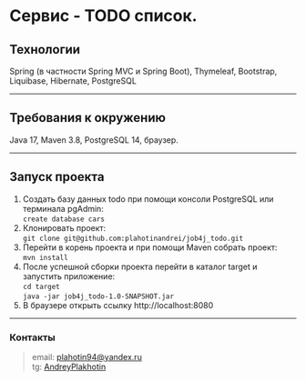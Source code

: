 # Сервис - TODO список.
## Технологии
Spring (в частности Spring MVC и Spring Boot), Thymeleaf, Bootstrap, Liquibase, Hibernate, PostgreSQL

***

## Требования к окружению

Java 17, Maven 3.8, PostgreSQL 14, браузер.

***

## Запуск проекта

1. Создать базу данных todo при помощи консоли PostgreSQL или терминала pgAdmin: <br>
   ```create database cars```
2. Клонировать проект: <br>
   ```git clone git@github.com:plahotinandrei/job4j_todo.git```
3. Перейти в корень проекта и при помощи Maven собрать проект: <br>
   ```mvn install```
4. После успешной сборки проекта перейти в каталог target и запустить приложение: <br>
   ```cd target``` <br>
   ```java -jar job4j_todo-1.0-SNAPSHOT.jar```
5. В браузере открыть ссылку http://localhost:8080
***

### Контакты

> email: [plahotin94@yandex.ru](mailto:plahotin94@yandex.ru) <br>
> tg: [AndreyPlakhotin](https://t.me/AndreyPlakhotin) <br>